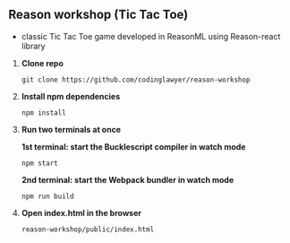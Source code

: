 
## Reason workshop (Tic Tac Toe)
- classic Tic Tac Toe game developed in ReasonML using Reason-react library

1.  **Clone repo**

    `git clone https://github.com/codinglawyer/reason-workshop`

2.  **Install npm dependencies**

    `npm install`

3.  **Run two terminals at once** 
   
    **1st terminal: start the Bucklescript compiler in watch mode**

    `npm start`

    **2nd terminal: start the Webpack bundler in watch mode**

    `npm run build`

4.  **Open index.html in the browser**

    `reason-workshop/public/index.html`
